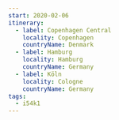 ```yaml
---
start: 2020-02-06
itinerary:
  - label: Copenhagen Central
    locality: Copenhagen
    countryName: Denmark
  - label: Hamburg
    locality: Hamburg
    countryName: Germany
  - label: Köln
    locality: Cologne
    countryName: Germany
tags:
  - i54k1
---
```

